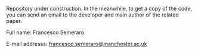 Repository under construction. In the meanwhile, to get a copy of the code, you can send an email to the developer and main author of the related paper.

Full name: Francesco Semeraro

E-mail addresss: francesco.semeraro@manchester.ac.uk
